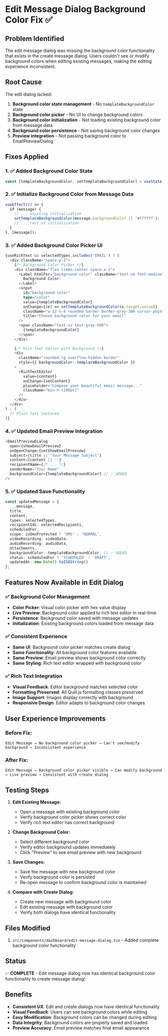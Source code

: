 # Edit Message Dialog Background Color Fix ✅

## Problem Identified
The edit message dialog was missing the background color functionality that exists in the create message dialog. Users couldn't see or modify background colors when editing existing messages, making the editing experience inconsistent.

## Root Cause
The edit dialog lacked:
1. **Background color state management** - No `templateBackgroundColor` state
2. **Background color picker** - No UI to change background colors
3. **Background color initialization** - Not loading existing background color from message data
4. **Background color persistence** - Not saving background color changes
5. **Preview integration** - Not passing background color to EmailPreviewDialog

## Fixes Applied

### 1. ✅ Added Background Color State
```typescript
const [templateBackgroundColor, setTemplateBackgroundColor] = useState('#ffffff');
```

### 2. ✅ Initialize Background Color from Message Data
```typescript
useEffect(() => {
  if (message) {
    // ... existing initialization
    setTemplateBackgroundColor(message.backgroundColor || '#ffffff');
    // ... rest of initialization
  }
}, [message]);
```

### 3. ✅ Added Background Color Picker UI
```typescript
{useRichText && selectedTypes.includes('EMAIL') ? (
  <div className="space-y-2">
    {/* Background Color Picker */}
    <div className="flex items-center space-x-2">
      <Label htmlFor="background-color" className="text-sm font-medium">
        Background Color:
      </Label>
      <input
        id="background-color"
        type="color"
        value={templateBackgroundColor}
        onChange={(e) => setTemplateBackgroundColor(e.target.value)}
        className="w-12 h-8 rounded border border-gray-300 cursor-pointer"
        title="Choose background color for your email"
      />
      <span className="text-xs text-gray-500">
        {templateBackgroundColor}
      </span>
    </div>
    
    {/* Rich Text Editor with Background */}
    <div 
      className="rounded-lg overflow-hidden border"
      style={{ backgroundColor: templateBackgroundColor }}
    >
      <RichTextEditor
        value={content}
        onChange={setContent}
        placeholder="Compose your beautiful email message..."
        className="min-h-[200px]"
      />
    </div>
  </div>
) : (
  // Plain text textarea
)}
```

### 4. ✅ Updated Email Preview Integration
```typescript
<EmailPreviewDialog
  open={showEmailPreview}
  onOpenChange={setShowEmailPreview}
  subject={title || 'Your Message Subject'}
  content={content || ''}
  recipientName={/* ... */}
  senderName="Your Name"
  backgroundColor={templateBackgroundColor} // ✅ ADDED
/>
```

### 5. ✅ Updated Save Functionality
```typescript
const updatedMessage = {
  ...message,
  title,
  content,
  types: selectedTypes,
  recipientIds: selectedRecipients,
  scheduledFor,
  scope: isDmsProtected ? 'DMS' : 'NORMAL',
  videoRecording: videoData,
  audioRecording: audioData,
  attachments,
  backgroundColor: templateBackgroundColor, // ✅ ADDED
  status: scheduledFor ? 'SCHEDULED' : 'DRAFT',
  updatedAt: new Date().toISOString()
};
```

## Features Now Available in Edit Dialog

### ✅ Background Color Management
- **Color Picker**: Visual color picker with hex value display
- **Live Preview**: Background color applied to rich text editor in real-time
- **Persistence**: Background color saved with message updates
- **Initialization**: Existing background colors loaded from message data

### ✅ Consistent Experience
- **Same UI**: Background color picker matches create dialog
- **Same Functionality**: All background color features available
- **Same Preview**: Email preview shows background color correctly
- **Same Styling**: Rich text editor wrapped with background color

### ✅ Rich Text Integration
- **Visual Feedback**: Editor background matches selected color
- **Formatting Preserved**: All Quill.js formatting classes preserved
- **Image Support**: Images display correctly with background
- **Responsive Design**: Editor adapts to background color changes

## User Experience Improvements

### Before Fix:
```
Edit Message → No background color picker → Can't see/modify background → Inconsistent experience
```

### After Fix:
```
Edit Message → Background color picker visible → Can modify background → Live preview → Consistent with create dialog
```

## Testing Steps

1. **Edit Existing Message:**
   - Open a message with existing background color
   - Verify background color picker shows correct color
   - Verify rich text editor has correct background

2. **Change Background Color:**
   - Select different background color
   - Verify editor background updates immediately
   - Click "Preview" to see email preview with new background

3. **Save Changes:**
   - Save the message with new background color
   - Verify background color is persisted
   - Re-open message to confirm background color is maintained

4. **Compare with Create Dialog:**
   - Create new message with background color
   - Edit existing message with background color
   - Verify both dialogs have identical functionality

## Files Modified

1. `src/components/dashboard/edit-message-dialog.tsx` - Added complete background color functionality

## Status
✅ **COMPLETE** - Edit message dialog now has identical background color functionality to create message dialog!

## Benefits

- **Consistent UX**: Edit and create dialogs now have identical functionality
- **Visual Feedback**: Users can see background colors while editing
- **Easy Modification**: Background colors can be changed during editing
- **Data Integrity**: Background colors are properly saved and loaded
- **Preview Accuracy**: Email preview matches final email appearance
